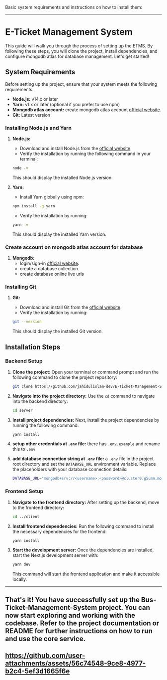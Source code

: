 Basic system requirements and instructions on how to install them:

---

# E-Ticket Management System

This guide will walk you through the process of setting up the ETMS. By following these steps, you will clone the project, install dependencies, and configure mongodb atlas for database management. Let's get started!

## System Requirements

Before setting up the project, ensure that your system meets the following requirements:

- **Node.js:** v14.x or later
- **Yarn:** v1.x or later (optional if you prefer to use npm)
- **Mongodb atlas account:** create mongodb atlas account [official website](https://account.mongodb.com/account/login).
- **Git:** Latest version

### Installing Node.js and Yarn

1. **Node.js:**
    - Download and install Node.js from the [official website](https://nodejs.org/).
    - Verify the installation by running the following command in your terminal:

    ```bash
    node -v
    ```

    This should display the installed Node.js version.

2. **Yarn:**
    - Install Yarn globally using npm:

    ```bash
    npm install -g yarn
    ```

    - Verify the installation by running:

    ```bash
    yarn -v
    ```

    This should display the installed Yarn version.

### Create account on mongodb atlas account for database

1. **Mongodb:**
    - login/sign-in [official website](https://account.mongodb.com/account/login/).
    - create a database collection
    - create database online live urls

### Installing Git

1. **Git:**
    - Download and install Git from the [official website](https://git-scm.com/downloads).
    - Verify the installation by running:

    ```bash
    git --version
    ```

    This should display the installed Git version.

## Installation Steps

### Backend Setup

1. **Clone the project:** Open your terminal or command prompt and run the following command to clone the project repository:

    ```bash
    git clone https://github.com/jahidulislam-dev/E-Ticket-Management-System E-Ticket-Management-System
    ```

2. **Navigate into the project directory:** Use the `cd` command to navigate into the backend directory:

    ```bash
    cd server
    ```

3. **Install project dependencies:** Next, install the project dependencies by running the following command:

    ```bash
    yarn install
    ```

4. **setup other credentials at `.env` file:** there has `.env.example` and rename this to `.env`


5. **add database connection string at `.env` file:** a `.env` file in the project root directory and set the `DATABASE_URL` environment variable. Replace the placeholders with your database connection details:

    ```bash
    DATABASE_URL="mongodb+srv://<username>:<password>@cluster0.g5umn.mongodb.net/travel_mangement_jahid"
    ```


### Frontend Setup

1. **Navigate to the frontend directory:** After setting up the backend, move to the frontend directory:

    ```bash
    cd ../client
    ```

2. **Install frontend dependencies:** Run the following command to install the necessary dependencies for the frontend:

    ```bash
    yarn install
    ```

3. **Start the development server:** Once the dependencies are installed, start the Next.js development server with:

    ```bash
    yarn dev
    ```

    This command will start the frontend application and make it accessible locally.

---
That's it! You have successfully set up the Bus-Ticket-Management-System project. You can now start exploring and working with the codebase. Refer to the project documentation or README for further instructions on how to run and use the core service.
---
https://github.com/user-attachments/assets/56c74548-9ce8-4977-b2c4-5ef3d1665f6e
---

